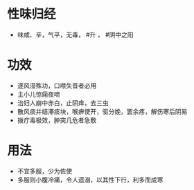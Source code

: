 # 性味归经
- 味咸、辛，气平，无毒， #升 ， #阴中之阳 
# 功效
- 逐风湿殊功，口噤失音者必用
- 主小儿惊痫夜啼
- 治妇人崩中赤白，止阴痒，去三虫
- 散风痰并结滞痰块，喉痹使开，驱分娩，罢余疼，解伤寒后阴易
- 拨疔毒极效，肿突几危者急敷
# 用法
- 不宜多服，少为佐使
- 多服则小腹冷痛，令人遗溺，以其性下行，利多而成寒